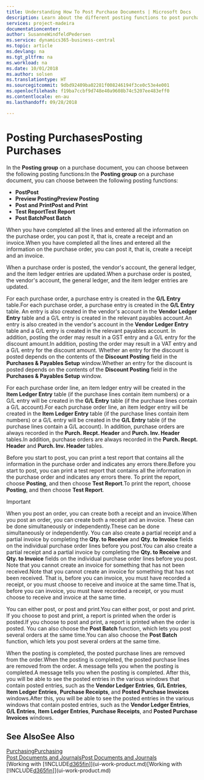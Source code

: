 ```yaml
---
title: Understanding How To Post Purchase Documents | Microsoft Docs
description: Learn about the different posting functions to post purchase documents.
services: project-madeira
documentationcenter: 
author: SusanneWindfeldPedersen
ms.service: dynamics365-business-central
ms.topic: article
ms.devlang: na
ms.tgt_pltfrm: na
ms.workload: na
ms.date: 10/01/2018
ms.author: solsen
ms.translationtype: HT
ms.sourcegitcommit: 9dbd92409ba02281f008246194f3ce0c53e4e001
ms.openlocfilehash: f19ba7ccbf9d748e40a9608b74c5207ee483eff0
ms.contentlocale: en-au
ms.lasthandoff: 09/28/2018

---
```

# <a name="posting-purchases"></a><span data-ttu-id="73b5e-103">Posting Purchases</span><span class="sxs-lookup"><span data-stu-id="73b5e-103">Posting Purchases</span></span>
<span data-ttu-id="73b5e-104">In the **Posting group** on a purchase document, you can choose between the following posting functions:</span><span class="sxs-lookup"><span data-stu-id="73b5e-104">In the **Posting group** on a purchase document, you can choose between the following posting functions:</span></span>

* <span data-ttu-id="73b5e-105">**Post**</span><span class="sxs-lookup"><span data-stu-id="73b5e-105">**Post**</span></span>
* <span data-ttu-id="73b5e-106">**Preview Posting**</span><span class="sxs-lookup"><span data-stu-id="73b5e-106">**Preview Posting**</span></span>
* <span data-ttu-id="73b5e-107">**Post and Print**</span><span class="sxs-lookup"><span data-stu-id="73b5e-107">**Post and Print**</span></span>
* <span data-ttu-id="73b5e-108">**Test Report**</span><span class="sxs-lookup"><span data-stu-id="73b5e-108">**Test Report**</span></span>
* <span data-ttu-id="73b5e-109">**Post Batch**</span><span class="sxs-lookup"><span data-stu-id="73b5e-109">**Post Batch**</span></span>

<span data-ttu-id="73b5e-110">When you have completed all the lines and entered all the information on the purchase order, you can post it, that is, create a receipt and an invoice.</span><span class="sxs-lookup"><span data-stu-id="73b5e-110">When you have completed all the lines and entered all the information on the purchase order, you can post it, that is, create a receipt and an invoice.</span></span>

<span data-ttu-id="73b5e-111">When a purchase order is posted, the vendor's account, the general ledger, and the item ledger entries are updated.</span><span class="sxs-lookup"><span data-stu-id="73b5e-111">When a purchase order is posted, the vendor's account, the general ledger, and the item ledger entries are updated.</span></span>

<span data-ttu-id="73b5e-112">For each purchase order, a purchase entry is created in the **G/L Entry** table.</span><span class="sxs-lookup"><span data-stu-id="73b5e-112">For each purchase order, a purchase entry is created in the **G/L Entry** table.</span></span> <span data-ttu-id="73b5e-113">An entry is also created in the vendor's account in the **Vendor Ledger Entry** table and a G/L entry is created in the relevant payables account.</span><span class="sxs-lookup"><span data-stu-id="73b5e-113">An entry is also created in the vendor's account in the **Vendor Ledger Entry** table and a G/L entry is created in the relevant payables account.</span></span> <span data-ttu-id="73b5e-114">In addition, posting the order may result in a GST entry and a G/L entry for the discount amount.</span><span class="sxs-lookup"><span data-stu-id="73b5e-114">In addition, posting the order may result in a VAT entry and a G/L entry for the discount amount.</span></span> <span data-ttu-id="73b5e-115">Whether an entry for the discount is posted depends on the contents of the **Discount Posting** field in the **Purchases & Payables Setup** window.</span><span class="sxs-lookup"><span data-stu-id="73b5e-115">Whether an entry for the discount is posted depends on the contents of the **Discount Posting** field in the **Purchases & Payables Setup** window.</span></span>

<span data-ttu-id="73b5e-116">For each purchase order line, an item ledger entry will be created in the **Item Ledger Entry** table (if the purchase lines contain item numbers) or a G/L entry will be created in the **G/L Entry** table (if the purchase lines contain a G/L account).</span><span class="sxs-lookup"><span data-stu-id="73b5e-116">For each purchase order line, an item ledger entry will be created in the **Item Ledger Entry** table (if the purchase lines contain item numbers) or a G/L entry will be created in the **G/L Entry** table (if the purchase lines contain a G/L account).</span></span> <span data-ttu-id="73b5e-117">In addition, purchase orders are always recorded in the **Purch. Recpt. Header** and **Purch. Inv. Header** tables.</span><span class="sxs-lookup"><span data-stu-id="73b5e-117">In addition, purchase orders are always recorded in the **Purch. Recpt. Header** and **Purch. Inv. Header** tables.</span></span>

<span data-ttu-id="73b5e-118">Before you start to post, you can print a test report that contains all the information in the purchase order and indicates any errors there.</span><span class="sxs-lookup"><span data-stu-id="73b5e-118">Before you start to post, you can print a test report that contains all the information in the purchase order and indicates any errors there.</span></span> <span data-ttu-id="73b5e-119">To print the report, choose **Posting**, and then choose **Test Report**.</span><span class="sxs-lookup"><span data-stu-id="73b5e-119">To print the report, choose **Posting**, and then choose **Test Report**.</span></span>

> [!IMPORTANT]  
>   <span data-ttu-id="73b5e-120">When you post an order, you can create both a receipt and an invoice.</span><span class="sxs-lookup"><span data-stu-id="73b5e-120">When you post an order, you can create both a receipt and an invoice.</span></span> <span data-ttu-id="73b5e-121">These can be done simultaneously or independently.</span><span class="sxs-lookup"><span data-stu-id="73b5e-121">These can be done simultaneously or independently.</span></span> <span data-ttu-id="73b5e-122">You can also create a partial receipt and a partial invoice by completing the **Qty. to Receive** and **Qty. to Invoice** fields on the individual purchase order lines before you post.</span><span class="sxs-lookup"><span data-stu-id="73b5e-122">You can also create a partial receipt and a partial invoice by completing the **Qty. to Receive** and **Qty. to Invoice** fields on the individual purchase order lines before you post.</span></span> <span data-ttu-id="73b5e-123">Note that you cannot create an invoice for something that has not been received.</span><span class="sxs-lookup"><span data-stu-id="73b5e-123">Note that you cannot create an invoice for something that has not been received.</span></span> <span data-ttu-id="73b5e-124">That is, before you can invoice, you must have recorded a receipt, or you must choose to receive and invoice at the same time.</span><span class="sxs-lookup"><span data-stu-id="73b5e-124">That is, before you can invoice, you must have recorded a receipt, or you must choose to receive and invoice at the same time.</span></span>

<span data-ttu-id="73b5e-125">You can either post, or post and print.</span><span class="sxs-lookup"><span data-stu-id="73b5e-125">You can either post, or post and print.</span></span> <span data-ttu-id="73b5e-126">If you choose to post and print, a report is printed when the order is posted.</span><span class="sxs-lookup"><span data-stu-id="73b5e-126">If you choose to post and print, a report is printed when the order is posted.</span></span> <span data-ttu-id="73b5e-127">You can also choose the **Post Batch** function, which lets you post several orders at the same time.</span><span class="sxs-lookup"><span data-stu-id="73b5e-127">You can also choose the **Post Batch** function, which lets you post several orders at the same time.</span></span>

<span data-ttu-id="73b5e-128">When the posting is completed, the posted purchase lines are removed from the order.</span><span class="sxs-lookup"><span data-stu-id="73b5e-128">When the posting is completed, the posted purchase lines are removed from the order.</span></span> <span data-ttu-id="73b5e-129">A message tells you when the posting is completed.</span><span class="sxs-lookup"><span data-stu-id="73b5e-129">A message tells you when the posting is completed.</span></span> <span data-ttu-id="73b5e-130">After this, you will be able to see the posted entries in the various windows that contain posted entries, such as the **Vendor Ledger Entries**, **G/L Entries**, **Item Ledger Entries**, **Purchase Receipts**, and **Posted Purchase Invoices** windows.</span><span class="sxs-lookup"><span data-stu-id="73b5e-130">After this, you will be able to see the posted entries in the various windows that contain posted entries, such as the **Vendor Ledger Entries**, **G/L Entries**, **Item Ledger Entries**, **Purchase Receipts**, and **Posted Purchase Invoices** windows.</span></span>

## <a name="see-also"></a><span data-ttu-id="73b5e-131">See Also</span><span class="sxs-lookup"><span data-stu-id="73b5e-131">See Also</span></span>
[<span data-ttu-id="73b5e-132">Purchasing</span><span class="sxs-lookup"><span data-stu-id="73b5e-132">Purchasing</span></span>](purchasing-manage-purchasing.md)  
[<span data-ttu-id="73b5e-133">Post Documents and Journals</span><span class="sxs-lookup"><span data-stu-id="73b5e-133">Post Documents and Journals</span></span>](ui-post-documents-journals.md)  
<span data-ttu-id="73b5e-134">[Working with [!INCLUDE[d365fin](includes/d365fin_md.md)]](ui-work-product.md)</span><span class="sxs-lookup"><span data-stu-id="73b5e-134">[Working with [!INCLUDE[d365fin](includes/d365fin_md.md)]](ui-work-product.md)</span></span>


